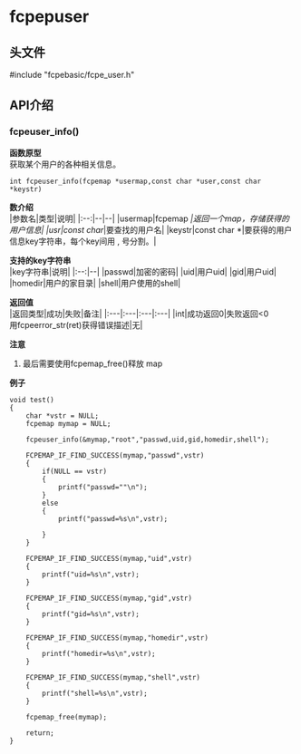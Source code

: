 # fcpepuser
## 头文件
#include  "fcpebasic/fcpe_user.h"

## API介绍
### fcpeuser_info()

__函数原型__ <br/>
获取某个用户的各种相关信息。 <br/>
```
int fcpeuser_info(fcpemap *usermap,const char *user,const char *keystr)
```
__数介绍__ <br/>
|参数名|类型|说明|
|:--:|--|--|
|usermap|fcpemap *|返回一个map，存储获得的用户信息|
|usr|const char*|要查找的用户名|
|keystr|const char  *|要获得的用户信息key字符串，每个key间用 , 号分割。|

__支持的key字符串__ <br/>
|key字符串|说明|
|:--:|--|
|passwd|加密的密码|
|uid|用户uid|
|gid|用户uid|
|homedir|用户的家目录|
|shell|用户使用的shell|

__返回值__ <br/>
|返回类型|成功|失败|备注|
|:---|:---|:---|:---|
|int|成功返回0|失败返回<0<br/>用fcpeerror_str(ret)获得错误描述|无|

__注意__ <br/>
 1) 最后需要使用fcpemap_free()释放 map
 
__例子__ <br/>
```
void test()
{
    char *vstr = NULL;
    fcpemap mymap = NULL;

    fcpeuser_info(&mymap,"root","passwd,uid,gid,homedir,shell");

    FCPEMAP_IF_FIND_SUCCESS(mymap,"passwd",vstr)
    {
        if(NULL == vstr)
        {
            printf("passwd=""\n");
        }
        else
        {
            printf("passwd=%s\n",vstr);

        }
    }

    FCPEMAP_IF_FIND_SUCCESS(mymap,"uid",vstr)
    {
        printf("uid=%s\n",vstr);
    }

    FCPEMAP_IF_FIND_SUCCESS(mymap,"gid",vstr)
    {
        printf("gid=%s\n",vstr);
    }

    FCPEMAP_IF_FIND_SUCCESS(mymap,"homedir",vstr)
    {
        printf("homedir=%s\n",vstr);
    }

    FCPEMAP_IF_FIND_SUCCESS(mymap,"shell",vstr)
    {
        printf("shell=%s\n",vstr);
    }

    fcpemap_free(mymap);

    return;
}
```
